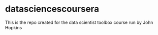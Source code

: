 # datasciencescoursera
This is the repo created for the data scientist toolbox course run by John Hopkins
